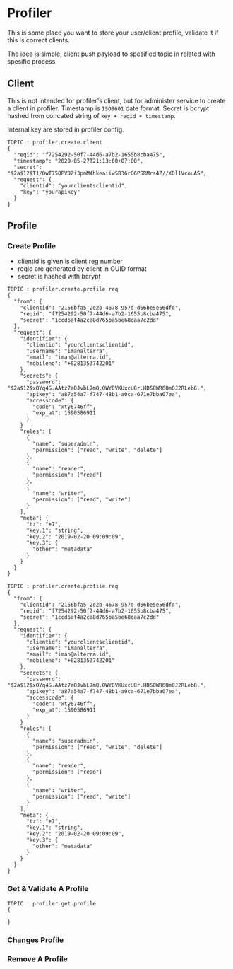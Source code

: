 # Profiler

This is some place you want to store your user/client profile, validate it if this is correct clients.

The idea is simple, client push payload to spesified topic in related with spesific process. 

## Client

This is not intended for profiler's client, but for administer service to create a client in profiler. Timestamp is ```ISO8601``` date format. Secret is bcrypt hashed from concated string of ```key + reqid + timestamp```.

Internal key are stored in profiler config.

```
TOPIC : profiler.create.client
{
  "reqid": "f7254292-50f7-44d6-a7b2-1655b8cba475",
  "timestamp": "2020-05-27T21:13:00+07:00",
  "secret": "$2a$12$T1/OwT75QPVDZi3pmM4hkeaiiw5B36rO6PSRMrs4Z//XDl1VcouAS",
  "request": {
    "clientid": "yourclientsclientid",
    "key": "yourapikey"
  }
}
```


## Profile

### Create Profile

- clientid is given is client reg number
- reqid are generated by client in GUID format
- secret is hashed with bcrypt

```
TOPIC : profiler.create.profile.req
{
  "from": {
    "clientid": "2156bfa5-2e2b-4678-957d-d66be5e56dfd",
    "reqid": "f7254292-50f7-44d6-a7b2-1655b8cba475",
    "secret": "1ccd6af4a2ca8d765ba5be68caa7c2dd"
  },
  "request": {
    "identifier": {
      "clientid": "yourclientsclientid",
      "username": "imanalterra",
      "email": "iman@alterra.id",
      "mobileno": "+6281353742201"
    },
    "secrets": {
      "password": "$2a$12$xOYq4S.AAtz7aOJvbL7mQ.OWYDVKUxcU8r.HD5OWR6QmOJ2RLeb8.",
      "apikey": "a87a54a7-f747-48b1-a0ca-671e7bba07ea",
      "accesscode": {
        "code": "xty6746ff",
        "exp_at": 1590586911
      }
    }
    "roles": [
      {
        "name": "superadmin",
        "permission": ["read", "write", "delete"]
      },
      {
        "name": "reader",
        "permission": ["read"]
      },
      {
        "name": "writer",
        "permission": ["read", "write"]
      }
    ],
    "meta": {
      "tz": "+7",
      "key.1": "string",
      "key.2": "2019-02-20 09:09:09",
      "key.3": {
        "other": "metadata"
      }
    }
  }
}
```

```
TOPIC : profiler.create.profile.req
{
  "from": {
    "clientid": "2156bfa5-2e2b-4678-957d-d66be5e56dfd",
    "reqid": "f7254292-50f7-44d6-a7b2-1655b8cba475",
    "secret": "1ccd6af4a2ca8d765ba5be68caa7c2dd"
  },
  "request": {
    "identifier": {
      "clientid": "yourclientsclientid",
      "username": "imanalterra",
      "email": "iman@alterra.id",
      "mobileno": "+6281353742201"
    },
    "secrets": {
      "password": "$2a$12$xOYq4S.AAtz7aOJvbL7mQ.OWYDVKUxcU8r.HD5OWR6QmOJ2RLeb8.",
      "apikey": "a87a54a7-f747-48b1-a0ca-671e7bba07ea",
      "accesscode": {
        "code": "xty6746ff",
        "exp_at": 1590586911
      }
    }
    "roles": [
      {
        "name": "superadmin",
        "permission": ["read", "write", "delete"]
      },
      {
        "name": "reader",
        "permission": ["read"]
      },
      {
        "name": "writer",
        "permission": ["read", "write"]
      }
    ],
    "meta": {
      "tz": "+7",
      "key.1": "string",
      "key.2": "2019-02-20 09:09:09",
      "key.3": {
        "other": "metadata"
      }
    }
  }
}
```

### Get & Validate A Profile

```
TOPIC : profiler.get.profile
{
  
}
```

### Changes Profile

### Remove A Profile


